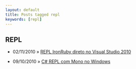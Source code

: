 ```yaml
---
layout: default
title: Posts tagged repl
keywords: [repl]
---
```

<h2 class="category">REPL</h2>
<ul class="posts">
<li>
<p>
<span class="date">02/11/2010</span> &raquo;
<a href="/blog/repl-ironruby-direto-no-visual-studio-2010">REPL IronRuby direto no Visual Studio 2010</a>
</p>
</li>
<li>
<p>
<span class="date">09/10/2010</span> &raquo;
<a href="/blog/c-repl-com-mono-no-windows">C# REPL com Mono no Windows</a>
</p>
</li>
</ul>
